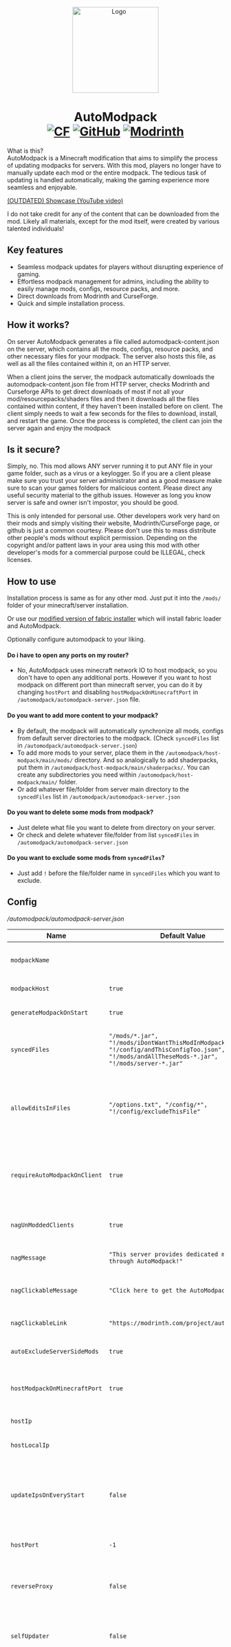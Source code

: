 <p align="center"><img src="https://i.imgur.com/hcYOgtJ.png" alt="Logo" width="200"></p>
<h1 align="center">AutoModpack  <br>
    <a href="https://www.curseforge.com/minecraft/mc-mods/automodpack"><img src="http://cf.way2muchnoise.eu/639211.svg" alt="CF"></a>
    <a href="https://github.com/Skidamek/AutoModpack/releases"><img src="https://img.shields.io/github/downloads/skidamek/automodpack/total?style=round&logo=github" alt="GitHub"></a>
    <a href="https://modrinth.com/mod/automodpack"><img src="https://img.shields.io/modrinth/dt/k68glP2e?logo=modrinth&label=&style=flat&color=242629" alt="Modrinth"></a>
</h1>

What is this?
<br>
AutoModpack is a Minecraft modification that aims to simplify the process of updating modpacks for servers. With this mod, players no longer have to manually update each mod or the entire modpack. The tedious task of updating is handled automatically, making the gaming experience more seamless and enjoyable.

[(OUTDATED) Showcase (YouTube video)](https://youtu.be/lPPzaNPn8g8)

I do not take credit for any of the content that can be downloaded from the mod. Likely all materials, except for the mod itself, were created by various talented individuals!

## Key features
- Seamless modpack updates for players without disrupting experience of gaming.
- Effortless modpack management for admins, including the ability to easily manage mods, configs, resource packs, and more.
- Direct downloads from Modrinth and CurseForge.
- Quick and simple installation process.

## How it works?
On server AutoModpack generates a file called automodpack-content.json on the server, which contains all the mods, configs, resource packs, and other necessary files for your modpack. The server also hosts this file, as well as all the files contained within it, on an HTTP server.

When a client joins the server, the modpack automatically downloads the automodpack-content.json file from HTTP server, checks Modrinth and Curseforge APIs to get direct downloads of most if not all your mod/resourcepacks/shaders files and then it downloads all the files contained within content, if they haven't been installed before on client. The client simply needs to wait a few seconds for the files to download, install, and restart the game. Once the process is completed, the client can join the server again and enjoy the modpack

## Is it secure?

Simply, no. This mod allows ANY server running it to put ANY file in your game folder, such as a virus or a keylogger. So if you are a client please make sure you trust your server administrator and as a good measure make sure to scan your games folders for malicious content. Please direct any useful security material to the github issues. However as long you know server is safe and owner isn't impostor, you should be good.

This is only intended for personal use. Other developers work very hard on their mods and simply visiting their website, Modrinth/CurseForge page, or github is just a common courtesy. Please don't use this to mass distribute other people's mods without explicit permission. Depending on the copyright and/or pattent laws in your area using this mod with other developer's mods for a commercial purpose could be ILLEGAL, check licenses.


## How to use

Installation process is same as for any other mod. Just put it into the `/mods/` folder of your minecraft/server installation.

Or use our [modified version of fabric installer](https://github.com/Skidamek/AutoModpack-Installer/releases/tag/Latest) which will install fabric loader and AutoModpack.

Optionally configure automodpack to your liking.

#### Do i have to open any ports on my router?
- No, AutoModpack uses minecraft network IO to host modpack, so you don't have to open any additional ports. However if you want to host modpack on different port than minecraft server, you can do it by changing `hostPort` and disabling `hostModpackOnMinecraftPort` in `/automodpack/automodpack-server.json` file.

#### Do you want to add more content to your modpack?
- By default, the modpack will automatically synchronize all mods, configs from default server directories to the modpack. (Check `syncedFiles` list in `/automodpack/automodpack-server.json`)
- To add more mods to your server, place them in the `/automodpack/host-modpack/main/mods/` directory.
  And so analogically to add shaderpacks, put them in `/automodpack/host-modpack/main/shaderpacks/`. You can create any subdirectories you need within `/automodpack/host-modpack/main/` folder.
- Or add whatever file/folder from server main directory to the `syncedFiles` list in `/automodpack/automodpack-server.json`

#### Do you want to delete some mods from modpack?
- Just delete what file you want to delete from directory on your server.
- Or check and delete whatever file/folder from list `syncedFiles` in `/automodpack/automodpack-server.json`

#### Do you want to exclude some mods from `syncedFiles`?
- Just add `!` before the file/folder name in `syncedFiles` which you want to exclude.


## Config

*/automodpack/automodpack-server.json*

| Name                         | Default Value                                                                                                                                    | Description                                                                                                                                                                                                                                                       |
|------------------------------|--------------------------------------------------------------------------------------------------------------------------------------------------|-------------------------------------------------------------------------------------------------------------------------------------------------------------------------------------------------------------------------------------------------------------------|
| `modpackName`                |                                                                                                                                                  | The name of the server modpack, shows while downloading modpack, more in the near future!                                                                                                                                                                         |
| `modpackHost`                | `true`                                                                                                                                           | Starts HTTP server to host modpack.                                                                                                                                                                                                                               |
| `generateModpackOnStart`     | `true`                                                                                                                                           | Automatically generate modpack when the server starts.                                                                                                                                                                                                            |
| `syncedFiles`                | `"/mods/*.jar", "!/mods/iDontWantThisModInModpack.jar", "!/config/andThisConfigToo.json", "!/mods/andAllTheseMods-*.jar", "!/mods/server-*.jar"` | A list of files and directories that will be synced from the default server directory to the modpack.                                                                                                                                                             |
| `allowEditsInFiles`          | `"/options.txt", "/config/*", "!/config/excludeThisFile"`                                                                                        | A list of *only* files that clients are allowed to edit. In other words, just a files that are downloaded one time and then ignored from updating. There you can also use wildcards.                                                                              |
| `requireAutoModpackOnClient` | `true`                                                                                                                                           | Whether or not this mod is optional for clients to join server. (Works only for fabric/quilt mods and only if mod developer specified environment type in mod metadata)                                                                                           |
| `nagUnModdedClients`         | `true`                                                                                                                                           | If `true` clients without AutoModpack will be nagged with a chat message on join.                                                                                                                                                                                 |
| `nagMessage`                 | `"This server provides dedicated modpack through AutoModpack!"`                                                                                  | The message that will be displayed to clients without AutoModpack.                                                                                                                                                                                                |
| `nagClickableMessage`        | `"Click here to get the AutoModpack!"`                                                                                                           | The clickable part of the message that will be displayed to clients without AutoModpack.                                                                                                                                                                          |
| `nagClickableLink`           | `"https://modrinth.com/project/automodpack"`                                                                                                     | The link that will be opened when the message is clicked.                                                                                                                                                                                                         |
| `autoExcludeServerSideMods`  | `true`                                                                                                                                           | Automatically excludes server-side mods from the modpack.                                                                                                                                                                                                         |
| `hostModpackOnMinecraftPort` | `true`                                                                                                                                           | Injects into minecraft network IO thanks to which modpack hosting doesn't require any additional port.                                                                                                                                                            |
| `hostIp`                     |                                                                                                                                                  | The IP address on which the HTTP server binds.                                                                                                                                                                                                                    |
| `hostLocalIp`                |                                                                                                                                                  | The local IP address on which the HTTP server binds.                                                                                                                                                                                                              |
| `updateIpsOnEveryStart`      | `false`                                                                                                                                          | Updates `hostIp` and `hostLocalIp` on every server start. Might be useful if you have dynamic IP address and you know that automodpack gets you ip correctly (try and see :) ).                                                                                   |
| `hostPort`                   | `-1`                                                                                                                                             | The port number on which the HTTP server listens.                                                                                                                                                                                                                 |
| `reverseProxy`               | `false`                                                                                                                                          | If `true` AutoModpack won't be adding configurable port from `hostPort` to the end of `hostIp`, `localHostIp` and `externalModpackHostLink`.                                                                                                                      |
| `selfUpdater`                | `false`                                                                                                                                          | Turn on/off all automodpack updates. This does not affect the mod's activity in installing modpacks.                                                                                                                                                              |
| `acceptedLoaders`            | `"<mod loader used by server>"`                                                                                                                  | Allows players from different modloaders to connect to your server (as long, automodpack support that loader and other mods on your server aren't incompatible with each other) with the same modpack. (use with caution, some mods may not work on both loaders) |

*/automodpack/automodpack-client.json*

| Name                | Default Value | Description                                                                                                           |
|---------------------|---------------|-----------------------------------------------------------------------------------------------------------------------|
| `selectedModpack`   |               | The main folder of the modpack that you want to play. Typing the name of the modpack here will cause it to be loaded. |
| `installedModpacks` |               | A list of modpacks that are installed on the client.                                                                  |
| `selfUpdater`       | `false`       | Turn on/off all automodpack updates. This does not affect the mod's activity in installing modpacks.                  |


## Commands

- `/automodpack` - Status of automodpack and general help.
- `/automodpack generate` - Generate new modpack-content.json file on server, which results in modpack update for clients.
- `/automodpack host` - Status of modpack hosting.
- `/automodpack host start` - Start modpack hosting.
- `/automodpack host stop` - Stop modpack hosting.
- `/automodpack host restart` - Restart modpack hosting.
- `/automodpack config reload` - Reload config files.


## Questions? Problems?
* Feel free to contact me via discord: [skidam](https://discordapp.com/users/464522287618457631)

## Credits
Thanks to:
- All the [**contributors**](https://github.com/Skidamek/AutoModpack/graphs/contributors)!
- All the supporters on [**Ko-fi**](https://ko-fi.com/skidam)
- Special thanks to Merith, SettingDust, Suerion and griffin4cats as well as everyone else who helped with testing, code and ideas!
- **HyperDraw** for amazing mod icon!
- [**@Fallen-Breath**](https://github.com/Fallen-Breath) for awesome [mod template](https://github.com/Fallen-Breath/fabric-mod-template/)

**Contributors are welcome!**
[**see**](CONTRIBUTING.md)
